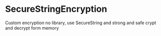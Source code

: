 # SecureStringEncryption
Custom encryption no library, use SecureString and strong and safe crypt and decrypt form memory
